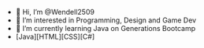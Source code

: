 - 👋 Hi, I’m @Wendell2509
- 👀 I’m interested in Programming, Design and Game Dev
- 🌱 I’m currently learning Java on Generations Bootcamp
- [Java][HTML][CSS][C#]

<!---
Wendell2509/Wendell2509 is a ✨ special ✨ repository because its `README.md` (this file) appears on your GitHub profile.
You can click the Preview link to take a look at your changes.
--->
